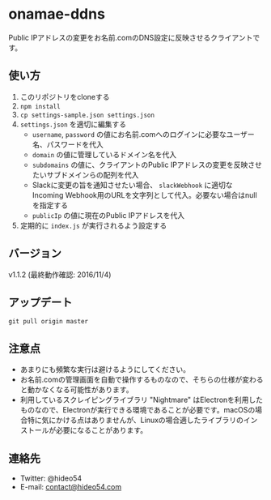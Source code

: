 # onamae-ddns

Public IPアドレスの変更をお名前.comのDNS設定に反映させるクライアントです。

## 使い方

1. このリポジトリをcloneする
2. `npm install`
3. `cp settings-sample.json settings.json`
4. `settings.json` を適切に編集する
    * `username`, `password` の値にお名前.comへのログインに必要なユーザー名、パスワードを代入
    * `domain` の値に管理しているドメイン名を代入
    * `subdomains` の値に、クライアントのPublic IPアドレスの変更を反映させたいサブドメインらの配列を代入
    * Slackに変更の旨を通知させたい場合、 `slackWebhook` に適切なIncoming Webhook用のURLを文字列として代入。必要ない場合はnullを指定する
    * `publicIp` の値に現在のPublic IPアドレスを代入
5. 定期的に `index.js` が実行されるよう設定する

## バージョン

v1.1.2 (最終動作確認: 2016/11/4)

## アップデート

`git pull origin master`

## 注意点

* あまりにも頻繁な実行は避けるようにしてください。
* お名前.comの管理画面を自動で操作するものなので、そちらの仕様が変わると動かなくなる可能性があります。
* 利用しているスクレイピングライブラリ "Nightmare" はElectronを利用したものなので、Electronが実行できる環境であることが必要です。macOSの場合特に気にかける点はありませんが、Linuxの場合適したライブラリのインストールが必要になることがあります。

## 連絡先

* Twitter: @hideo54
* E-mail: contact@hideo54.com
